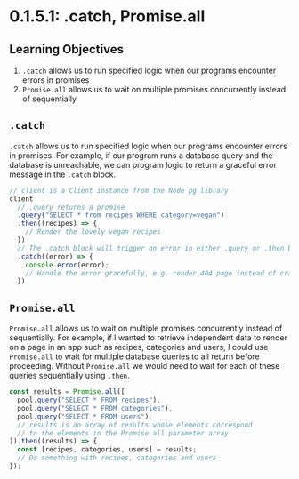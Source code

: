 # 0.1.5.1: .catch, Promise.all

## Learning Objectives

1. `.catch` allows us to run specified logic when our programs encounter errors in promises
2. `Promise.all` allows us to wait on multiple promises concurrently instead of sequentially

## `.catch`

`.catch` allows us to run specified logic when our programs encounter errors in promises. For example, if our program runs a database query and the database is unreachable, we can program logic to return a graceful error message in the `.catch` block.

```javascript
// client is a Client instance from the Node pg library
client
  // .query returns a promise
  .query("SELECT * from recipes WHERE category=vegan")
  .then((recipes) => {
    // Render the lovely vegan recipes
  })
  // The .catch block will trigger on error in either .query or .then block
  .catch((error) => {
    console.error(error);
    // Handle the error gracefully, e.g. render 404 page instead of crashing app
  })
```

## `Promise.all`

`Promise.all` allows us to wait on multiple promises concurrently instead of sequentially. For example, if I wanted to retrieve independent data to render on a page in an app such as recipes, categories and users, I could use `Promise.all` to wait for multiple database queries to all return before proceeding. Without `Promise.all` we would need to wait for each of these queries sequentially using `.then`.

```javascript
const results = Promise.all([
  pool.query("SELECT * FROM recipes"),
  pool.query("SELECT * FROM categories"),
  pool.query("SELECT * FROM users"),
  // results is an array of results whose elements correspond
  // to the elements in the Promise.all parameter array
]).then((results) => {
  const [recipes, categories, users] = results;
  // Do something with recipes, categories and users
});
```
